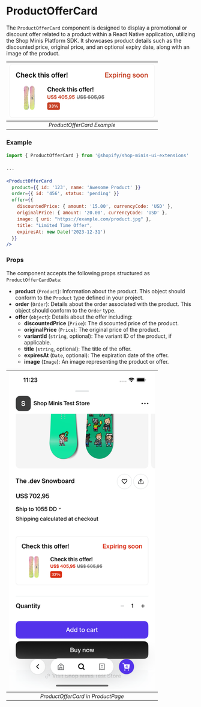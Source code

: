 # ProductOfferCard

The `ProductOfferCard` component is designed to display a promotional or discount offer related to a product within a React Native application, utilizing the Shop Minis Platform SDK. It showcases product details such as the discounted price, original price, and an optional expiry date, along with an image of the product.

| <img src="../../assets/extensions/product-offer-card.png" alt="Example of BundleCollection" width="390" /> |
|:-------------------------------------------------------------------------------:|
| *ProductOfferCard Example*                                                    |

### Example
```jsx
import { ProductOfferCard } from '@shopify/shop-minis-ui-extensions'

...

<ProductOfferCard
  product={{ id: '123', name: 'Awesome Product' }}
  order={{ id: '456', status: 'pending' }}
  offer={{
    discountedPrice: { amount: '15.00', currencyCode: 'USD' },
    originalPrice: { amount: '20.00', currencyCode: 'USD' },
    image: { uri: "https://example.com/product.jpg" },
    title: "Limited Time Offer",
    expiresAt: new Date('2023-12-31')
  }}
/>
```

### Props
The component accepts the following props structured as `ProductOfferCardData`:

- **product** (`Product`): Information about the product. This object should conform to the `Product` type defined in your project.
- **order** (`Order`): Details about the order associated with the product. This object should conform to the `Order` type.
- **offer** (`object`): Details about the offer including:
  - **discountedPrice** (`Price`): The discounted price of the product.
  - **originalPrice** (`Price`): The original price of the product.
  - **variantId** (`string`, optional): The variant ID of the product, if applicable.
  - **title** (`string`, optional): The title of the offer.
  - **expiresAt** (`Date`, optional): The expiration date of the offer.
  - **image** (`Image`): An image representing the product or offer.

| <img src="../../assets/extensions/product-offer-card-full.png" alt="Example of BundleCollection" width="390" /> |
|:----------------------------------------------------------------------------------------:|
| *ProductOfferCard in ProductPage*                                                        |
